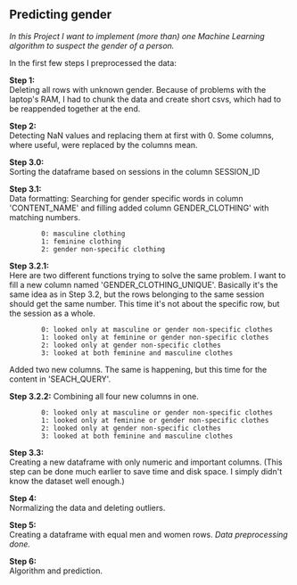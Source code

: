## Predicting gender

*In this Project I want to implement (more than) one Machine Learning algorithm to suspect the gender of a person.*


In the first few steps I preprocessed the data:

**Step 1:**       
Deleting all rows with unknown gender.
Because of problems with the laptop's RAM, I had to chunk the data and create short csvs, which had to be reappended together at the end.

**Step 2:**     
Detecting NaN values and replacing them at first with 0. Some columns, where useful, were replaced by the columns mean.

**Step 3.0:**   
Sorting the dataframe based on sessions in the column SESSION_ID

**Step 3.1:**   
Data formatting:
Searching for gender specific words in column 'CONTENT_NAME' and filling added column
GENDER_CLOTHING' with matching numbers.

            0: masculine clothing
            1: feminine clothing
            2: gender non-specific clothing

**Step 3.2.1:**   
Here are two different functions trying to solve the same problem. I want to fill a new column named 'GENDER_CLOTHING_UNIQUE'.
 Basically it's the same idea as in Step 3.2, but the rows belonging to the same session should get the same number. This time
it's not about the specific row, but the session as a whole.

            0: looked only at masculine or gender non-specific clothes
            1: looked only at feminine or gender non-specific clothes
            2: looked only at gender non-specific clothes
            3: looked at both feminine and masculine clothes

 Added two new columns. The same is happening, but this time for the content in 'SEACH_QUERY'.

**Step 3.2.2:** 
Combining all four new columns in one.

            0: looked only at masculine or gender non-specific clothes
            1: looked only at feminine or gender non-specific clothes
            2: looked only at gender non-specific clothes
            3: looked at both feminine and masculine clothes

**Step 3.3:**  
Creating a new dataframe with only numeric and important columns. (This step can be done much earlier to save time and disk space. I simply didn't know the dataset well enough.)

**Step 4:**    
Normalizing the data and deleting outliers.

**Step 5:**     
Creating a dataframe with equal men and women rows.
*Data preprocessing done.*

**Step 6:**     
Algorithm and prediction.
          

